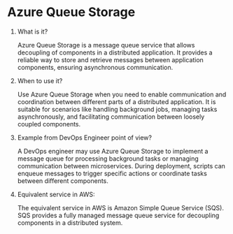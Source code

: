 # Azure Queue Storage

1. What is it?

    Azure Queue Storage is a message queue service that allows decoupling of components in a distributed application.
    It provides a reliable way to store and retrieve messages between application components, ensuring asynchronous communication.

2. When to use it?

    Use Azure Queue Storage when you need to enable communication and coordination between different parts of a distributed application.
    It is suitable for scenarios like handling background jobs, managing tasks asynchronously, and facilitating communication between loosely coupled components.

3. Example from DevOps Engineer point of view?

    A DevOps engineer may use Azure Queue Storage to implement a message queue for processing background tasks or managing communication between microservices.
    During deployment, scripts can enqueue messages to trigger specific actions or coordinate tasks between different components.

4. Equivalent service in AWS:

    The equivalent service in AWS is Amazon Simple Queue Service (SQS). SQS provides a fully managed message queue service for decoupling components in a distributed system.
